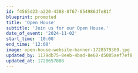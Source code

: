 ```yaml
---
id: f4565d23-a220-4388-8f67-054986dfe81f
blueprint: promoted
title: 'Open House'
subtitle: 'Join us for our Open House.'
date_of_event: '2024-11-02'
start_time: '10:00'
end_time: '12:00'
image: open-house-website-banner-1728579309.jpg
updated_by: 1179db75-8eeb-4bad-8e60-d5005aef7ef8
updated_at: 1728657808
---
```

